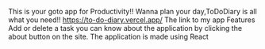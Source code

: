 This is your goto app for Productivity!!
Wanna plan your day,ToDoDiary is all what you need!!
https://to-do-diary.vercel.app/
The link to my app
Features
Add or delete a task
you can know about the application by clicking the about button on the site.
The application is made using React
